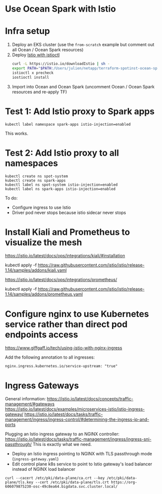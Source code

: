 # Use Ocean Spark with Istio

# Infra setup

1. Deploy an EKS cluster (use the `from-scratch` example but comment out all Ocean / Ocean Spark resources)
2. Deploy [Istio with istioctl](https://istio.io/latest/docs/setup/install/istioctl/)
    ```bash
    curl -L https://istio.io/downloadIstio | sh -
    export PATH="$PATH:/Users/julien/netapp/terraform-spotinst-ocean-spark/examples/istio/istio-1.14.2/bin"
    istioctl x precheck
    iostioctl install
    ```
3. Import into Ocean and Ocean Spark (uncomment Ocean / Ocean Spark resources and re-apply TF)

# Test 1: Add Istio proxy to Spark apps

```
kubectl label namespace spark-apps istio-injection=enabled
```

This works.

# Test 2: Add Istio proxy to all namespaces

```
kubectl create ns spot-system
kubectl create ns spark-apps
kubectl label ns spot-system istio-injection=enabled
kubectl label ns spark-apps istio-injection=enabled
```

To do:
* Configure ingress to use Istio
* Driver pod never stops because istio sidecar never stops

# Install Kiali and Prometheus to visualize the mesh

https://istio.io/latest/docs/ops/integrations/kiali/#installation

kubectl apply -f https://raw.githubusercontent.com/istio/istio/release-1.14/samples/addons/kiali.yaml

https://istio.io/latest/docs/ops/integrations/prometheus/

kubectl apply -f https://raw.githubusercontent.com/istio/istio/release-1.14/samples/addons/prometheus.yaml

# Configure nginx to use Kubernetes service rather than direct pod endpoints access

https://www.giffgaff.io/tech/using-istio-with-nginx-ingress

Add the following annotation to all ingresses:
```
nginx.ingress.kubernetes.io/service-upstream: "true"
```

# Ingress Gateways

General information:
https://istio.io/latest/docs/concepts/traffic-management/#gateways
https://istio.io/latest/docs/examples/microservices-istio/istio-ingress-gateway/
https://istio.io/latest/docs/tasks/traffic-management/ingress/ingress-control/#determining-the-ingress-ip-and-ports

Plugging an Istio ingress gateway to an NGINX controller:
https://istio.io/latest/docs/tasks/traffic-management/ingress/ingress-sni-passthrough/
This is exactly what we need.

* Deploy an Istio ingress pointing to NGINX with TLS passthrough mode (`ingress-gateway.yaml`)
* Edit control plane k8s service to point to Istio gateway's load balancer instead of NGINX load balancer

```
curl --cacert /etc/pki/data-plane/ca.crt --key /etc/pki/data-plane/tls.key --cert /etc/pki/data-plane/tls.crt https://org-606079875230-osc-49c8ea64.bigdata.svc.cluster.local/
```
